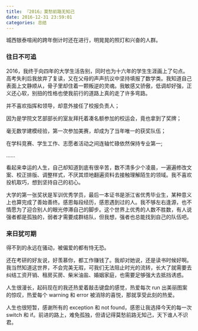 ```yaml
---
title: 『2016』莫愁前路无知己
date: 2016-12-31 23:59:01
categories: 总结
---
```


城西银泰喧闹的跨年倒计时还在进行，明晃晃的照灯和兴奋的人群。

### 往日不可追

2016，我终于向四年的大学生活告别，同时也为十六年的学生生涯画上了句点。高考失利后我放弃了复读，又在父母的声声抗议中坚持填报了数学类。我知道自己表面上文静顺从，骨子里却住着一颗叛逆的灵魂。我敏感又骄傲，低调却好强，正义还心软，别扭的性格也使我前行的道路上真的走了许多弯路。

<!--more-->

并不喜欢指挥和领导，却意外接任了校报负责人；

因为是学院文艺部部长的室友拜托着凑名额参加的校运会，竟也拿到了奖牌；

毫无数学建模经验，第一次参加美赛，却成为了当年唯一的获奖队伍；

在学科竞赛、学生工作、志愿者活动之间连轴忙碌依然保持专业第一;

......

看起来幸运的人生，自己却知道到底有很辛苦，数不清多少个凌晨，一遍遍修改文案、校正排版、调整样式，不厌其烦地翻遍资料去接触理解陌生的领域。我不喜欢投机取巧，想到坚持自己的初心。

大学的第一张奖状是军训优秀学员，最后一本证书是浙江省优秀毕业生，某种意义上也算完成了善始善终。感恩每段经历，感恩遇到过的人。我不够左右逢源，也不情愿为了迎合别人的眼光停滞自己的脚步。这个世界上优秀的人数不胜数，有人说强者都是孤独的，弱者才需要成群结队，但我想，强者也总能找到自己的队伍吧。

### 来日犹可期

得不到的永远在骚动，被偏爱的都有恃无恐。

还在考研的好友说，好羡慕你，都工作赚钱了。我却对她说，还是读书时候好啊。我当然知道这世界，不会完美无瑕，可我们无法阻止时光的流转，长大了就需要去纠结工资开销、租房买房、柴米油盐、婚姻家庭，也需要足够强大去抵挡诱惑。

人生很漫长，起码现在的我还热爱着敲击键盘的感觉，热爱每次 run 出美丽图案的惊叹，热爱每个 warning 和 error 被消除的喜悦，那就享受此刻的热爱。

人生也很短暂，感谢所有的 exception 和 not found，感恩让我选择今天的每一次 switch 和 if。前进的路上，难免孤独，但请记得莫愁前路无知己，天下谁人不识君。
